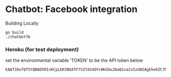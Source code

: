 # Chatbot: Facebook integration

Building Locally
```
go build
./chatbotfb 
```

### Heroku (for test deployment)

set the environmental variable 'TOKEN' to be the API token below

```
EAATZAxfQTVYQBAD5RIvKCpLEK5BQ4TF7V2l6S4OYcWHZAxZAwQ1va2x5zGNZAgEke8ZC7Mik8CKOcwqPmSLZBrZB2PzBaXEeOvhvoxfHwjelZBMLZCGZCOvflQJ1cCSH2nPfdOVih79WoQK0F47I5BI6wetibxz0eTlsiWFv9gPbllZBgZDZD
```